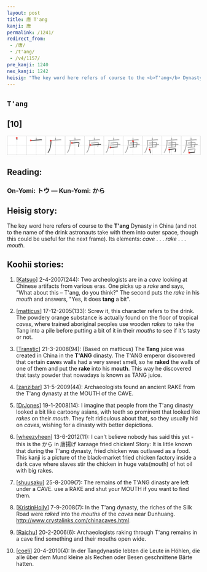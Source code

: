 ```yaml
---
layout: post
title: 唐 T'ang
kanji: 唐
permalink: /1241/
redirect_from:
 - /唐/
 - /t'ang/
 - /v4/1157/
pre_kanji: 1240
nex_kanji: 1242
heisig: "The key word here refers of course to the <b>T'ang</b> Dynasty in China (and not to the name of the drink astronauts take with them into outer space, though this could be useful for the next frame). Its elements: <i>cave</i> . . . <i>rake</i> . . . <i>mouth</i>."
---
```


## `T'ang`

## [10]

<div class="stroke"><img src="../images/E59490.png" /></div>

## Reading:

### On-Yomi: トウ &mdash; Kun-Yomi: から

## Heisig story:

The key word here refers of course to the <b>T'ang</b> Dynasty in China (and not to the name of the drink astronauts take with them into outer space, though this could be useful for the next frame). Its elements: <i>cave</i> . . . <i>rake</i> . . . <i>mouth</i>.

## Koohii stories:

1) [<a href="http://kanji.koohii.com/profile/Katsuo">Katsuo</a>] 2-4-2007(244): Two archeologists are in a <em>cave</em> looking at Chinese artifacts from various eras. One picks up a <em>rake</em> and says, &quot;What about this – T&#039;ang, do you think?&quot; The second puts the <em>rake</em> in his <em>mouth</em> and answers, &quot;Yes, it does <strong>tang</strong> a bit&quot;.

2) [<a href="http://kanji.koohii.com/profile/matticus">matticus</a>] 17-12-2005(133): Screw it, this character refers to the drink. The powdery orange substance is actually found on the floor of tropical <em>caves</em>, where trained aboriginal peoples use wooden <em>rakes</em> to rake the Tang into a pile before putting a bit of it in their <em>mouths</em> to see if it&#039;s tasty or not.

3) [<a href="http://kanji.koohii.com/profile/Transtic">Transtic</a>] 21-3-2008(94): (Based on matticus) The <strong>Tang</strong> juice was created in China in the <strong>T&#039;ANG</strong> dinasty. The T&#039;ANG emperor discovered that certain <strong>cave</strong>s walls had a very sweet smell, so he <strong>raked</strong> the walls of one of them and put the <strong>rake</strong> into his <strong>mouth</strong>. This way he discovered that tasty powder that nowadays is known as TANG juice.

4) [<a href="http://kanji.koohii.com/profile/zanzibar">zanzibar</a>] 31-5-2009(44): Archaeologists found an ancient RAKE from the T&#039;ang dynasty at the MOUTH of the CAVE.

5) [<a href="http://kanji.koohii.com/profile/DrJones">DrJones</a>] 19-1-2008(14): I imagine that people from the T&#039;ang dinasty looked a bit like cartoony asians, with teeth so prominent that looked like <em>rakes</em> on their <em>mouth</em>. They felt ridiculous about that, so they usually hid on <em>caves</em>, wishing for a dinasty with better depictions.

6) [<a href="http://kanji.koohii.com/profile/wheezyheen">wheezyheen</a>] 13-6-2012(11): I can&#039;t believe nobody has said this yet - this is the から in 唐揚げ karaage fried chicken! Story: It is little known that during the T&#039;ang dynasty, fried chicken was outlawed as a food. This kanji is a picture of the black-market fried chicken factory inside a dark cave where slaves stir the chicken in huge vats(mouth) of hot oil with big rakes.

7) [<a href="http://kanji.koohii.com/profile/shuusaku">shuusaku</a>] 25-8-2009(7): The remains of the T&#039;ANG dinasty are left under a CAVE. use a RAKE and shut your MOUTH if you want to find them.

8) [<a href="http://kanji.koohii.com/profile/KristinHolly">KristinHolly</a>] 7-9-2008(7): In the T&#039;ang dynasty, the riches of the Silk Road were <em>raked</em> into the <em>mouths</em> of the <em>caves</em> near Dunhuang. <a href="http://www.crystalinks.com/chinacaves.html">http://www.crystalinks.com/chinacaves.html</a>.

9) [<a href="http://kanji.koohii.com/profile/Raichu">Raichu</a>] 20-2-2006(6): Archaeologists raking through T&#039;ang remains in a cave find something and their mouths open wide.

10) [<a href="http://kanji.koohii.com/profile/coeli">coeli</a>] 20-4-2010(4): In der Tangdynastie lebten die Leute in Höhlen, die alle über dem Mund kleine als Rechen oder Besen geschnittene Bärte hatten.
